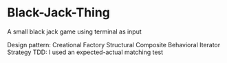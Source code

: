 # Black-Jack-Thing
A small black jack game using terminal as input


Design pattern:
	Creational
		Factory
	Structural
		Composite
	Behavioral
		Iterator
		Strategy
TDD:
	I used an expected-actual matching test


